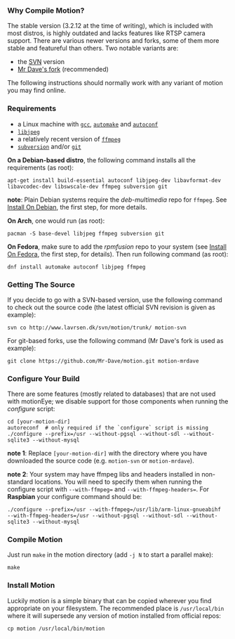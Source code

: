 ### Why Compile Motion? ###

The stable version (3.2.12 at the time of writing), which is included with most distros, is highly outdated and lacks features like RTSP camera support. There are various newer versions and forks, some of them more stable and featureful than others. Two notable variants are:

* the [SVN](http://www.lavrsen.dk/svn/motion/) version
* [Mr Dave's fork](https://github.com/Mr-Dave/motion) (recommended)

The following instructions should normally work with any variant of motion you may find online.

### Requirements ###

* a Linux machine with [`gcc`](https://gcc.gnu.org/), [`automake`](http://www.gnu.org/software/automake/) and [`autoconf`](http://www.gnu.org/software/autoconf/)
* [`libjpeg`](http://libjpeg.sourceforge.net/)
* a relatively recent version of [`ffmpeg`](https://www.ffmpeg.org/)
* [`subversion`](https://subversion.apache.org/) and/or [`git`](https://git-scm.com/)

**On a Debian-based distro**, the following command installs all the requirements (as root):

    apt-get install build-essential autoconf libjpeg-dev libavformat-dev libavcodec-dev libswscale-dev ffmpeg subversion git

**note**: Plain Debian systems require the *deb-multimedia* repo for `ffmpeg`. See [Install On Debian](https://github.com/ccrisan/motioneye/wiki/Install-On-Debian), the first step, for more details.

**On Arch**, one would run (as root):

    pacman -S base-devel libjpeg ffmpeg subversion git

**On Fedora**, make sure to add the *rpmfusion* repo to your system (see [Install On Fedora](https://github.com/ccrisan/motioneye/wiki/Install-On-Fedora), the first step, for details). Then run following command (as root):

    dnf install automake autoconf libjpeg ffmpeg

### Getting The Source ###

If you decide to go with a SVN-based version, use the following command to check out the source code (the latest official SVN revision is given as example):

    svn co http://www.lavrsen.dk/svn/motion/trunk/ motion-svn

For git-based forks, use the following command (Mr Dave's fork is used as example):

    git clone https://github.com/Mr-Dave/motion.git motion-mrdave

### Configure Your Build ###

There are some features (mostly related to databases) that are not used with motionEye; we disable support for those components when running the *configure* script:

    cd [your-motion-dir]
    autoreconf  # only required if the `configure` script is missing
    ./configure --prefix=/usr --without-pgsql --without-sdl --without-sqlite3 --without-mysql

**note 1**: Replace `[your-motion-dir]` with the directory where you have downloaded the source code (e.g. `motion-svn` or `motion-mrdave`).

**note 2**: Your system may have ffmpeg libs and headers installed in non-standard locations. You will need to specify them when running the configure script with `--with-ffmpeg=` and `--with-ffmpeg-headers=`. For **Raspbian** your configure command should be:

    ./configure --prefix=/usr --with-ffmpeg=/usr/lib/arm-linux-gnueabihf  --with-ffmpeg-headers=/usr --without-pgsql --without-sdl --without-sqlite3 --without-mysql

### Compile Motion

Just run `make` in the motion directory (add `-j N` to start a parallel make):

    make

### Install Motion

Luckily motion is a simple binary that can be copied wherever you find appropriate on your filesystem. The recommended place is `/usr/local/bin` where it will supersede any version of motion installed from official repos:

    cp motion /usr/local/bin/motion
